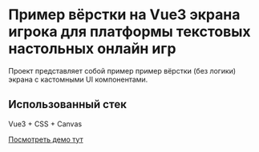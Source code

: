 # Пример вёрстки на Vue3 экрана игрока для платформы текстовых настольных онлайн игр

Проект представляет собой пример пример вёрстки (без логики) экрана с кастомными UI компонентами.
 
## Использованный стек
Vue3 + CSS + Canvas

[Посмотреть демо тут](https://novemberdi.github.io/demoRPGboard/)


